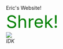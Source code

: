 <html>
  <head>
    Eric's Website!<br>
  </head>
    <body>
      <font size="+10" color="green">
        Shrek!<br>
      </font>
      <img src="<img src="gr82bmre.github.io/download.jpeg"><br>
                                                           <address href="gr82bmre.github.io/IDK">IDK</address>
  </body>
</html>

